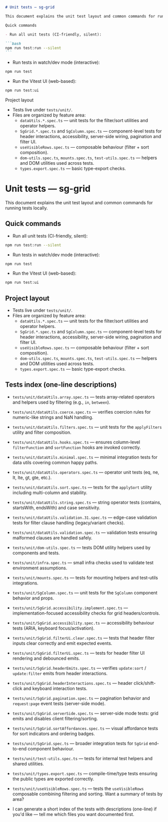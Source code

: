 ````markdown
# Unit tests — sg-grid

This document explains the unit test layout and common commands for running tests locally.

Quick commands

- Run all unit tests (CI-friendly, silent):

```bash
npm run test:run --silent
```
````

- Run tests in watch/dev mode (interactive):

```bash
npm run test
```

- Run the Vitest UI (web-based):

```bash
npm run test:ui
```

Project layout

- Tests live under `tests/unit/`.
- Files are organized by feature area:
  - `dataUtils.*.spec.ts` — unit tests for the filter/sort utilities and operator helpers.
  - `SgGrid.*.spec.ts` and `SgColumn.spec.ts` — component-level tests for header interactions, accessibility, server-side wiring, pagination and filter UI.
  - `useVisibleRows.spec.ts` — composable behaviour (filter + sort composition).
  - `dom-utils.spec.ts`, `mounts.spec.ts`, `test-utils.spec.ts` — helpers and DOM utilities used across tests.
  - `types.export.spec.ts` — basic type-export checks.

# Unit tests — sg-grid

This document explains the unit test layout and common commands for running tests locally.

## Quick commands

- Run all unit tests (CI-friendly, silent):

```bash
npm run test:run --silent
```

- Run tests in watch/dev mode (interactive):

```bash
npm run test
```

- Run the Vitest UI (web-based):

```bash
npm run test:ui
```

## Project layout

- Tests live under `tests/unit/`.
- Files are organized by feature area:
  - `dataUtils.*.spec.ts` — unit tests for the filter/sort utilities and operator helpers.
  - `SgGrid.*.spec.ts` and `SgColumn.spec.ts` — component-level tests for header interactions, accessibility, server-side wiring, pagination and filter UI.
  - `useVisibleRows.spec.ts` — composable behaviour (filter + sort composition).
  - `dom-utils.spec.ts`, `mounts.spec.ts`, `test-utils.spec.ts` — helpers and DOM utilities used across tests.
  - `types.export.spec.ts` — basic type-export checks.

## Tests index (one-line descriptions)

- `tests/unit/dataUtils.array.spec.ts` — tests array-related operators and helpers used by filtering (e.g., `in`, `between`).
- `tests/unit/dataUtils.coerce.spec.ts` — verifies coercion rules for numeric-like strings and NaN handling.
- `tests/unit/dataUtils.filters.spec.ts` — unit tests for the `applyFilters` utility and filter composition.
- `tests/unit/dataUtils.hooks.spec.ts` — ensures column-level `filterFunction` and `sortFunction` hooks are invoked correctly.
- `tests/unit/dataUtils.minimal.spec.ts` — minimal integration tests for data utils covering common happy paths.
- `tests/unit/dataUtils.operators.spec.ts` — operator unit tests (eq, ne, lt, lte, gt, gte, etc.).
- `tests/unit/dataUtils.sort.spec.ts` — tests for the `applySort` utility including multi-column and stability.
- `tests/unit/dataUtils.string.spec.ts` — string operator tests (contains, startsWith, endsWith) and case sensitivity.
- `tests/unit/dataUtils.validation.31.spec.ts` — edge-case validation tests for filter clause handling (legacy/variant checks).
- `tests/unit/dataUtils.validation.spec.ts` — validation tests ensuring malformed clauses are handled safely.
- `tests/unit/dom-utils.spec.ts` — tests DOM utility helpers used by components and tests.
- `tests/unit/infra.spec.ts` — small infra checks used to validate test environment assumptions.
- `tests/unit/mounts.spec.ts` — tests for mounting helpers and test-utils integrations.
- `tests/unit/SgColumn.spec.ts` — unit tests for the `SgColumn` component behavior and props.
- `tests/unit/SgGrid.accessibility.implement.spec.ts` — implementation-focused accessibility checks for grid headers/controls.
- `tests/unit/SgGrid.accessibility.spec.ts` — accessibility behaviour tests (ARIA, keyboard focus/activation).
- `tests/unit/SgGrid.filterUi.clear.spec.ts` — tests that header filter inputs clear correctly and emit expected events.
- `tests/unit/SgGrid.filterUi.spec.ts` — tests for header filter UI rendering and debounced emits.
- `tests/unit/SgGrid.headerEmits.spec.ts` — verifies `update:sort` / `update:filter` emits from header interactions.
- `tests/unit/SgGrid.headerInteractions.spec.ts` — header click/shift-click and keyboard interaction tests.
- `tests/unit/SgGrid.pagination.spec.ts` — pagination behavior and `request:page` event tests (server-side mode).
- `tests/unit/SgGrid.serverSide.spec.ts` — server-side mode tests: grid emits and disables client filtering/sorting.
- `tests/unit/SgGrid.sortAffordances.spec.ts` — visual affordance tests for sort indicators and ordering badges.
- `tests/unit/SgGrid.spec.ts` — broader integration tests for `SgGrid` end-to-end component behaviour.
- `tests/unit/test-utils.spec.ts` — tests for internal test helpers and shared utilities.
- `tests/unit/types.export.spec.ts` — compile-time/type tests ensuring the public types are exported correctly.
- `tests/unit/useVisibleRows.spec.ts` — tests the `useVisibleRows` composable combining filtering and sorting.
  Want a summary of tests by area?

- I can generate a short index of the tests with descriptions (one-line) if you'd like — tell me which files you want documented first.
